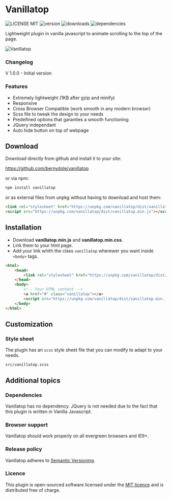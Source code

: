 # Vanillatop

![LICENSE MIT](https://img.shields.io/npm/l/vanillatop.svg)
![version](https://img.shields.io/npm/v/vanillatop.svg)
![downloads](https://img.shields.io/npm/dt/vanillatop.svg)
![dependencies](https://david-dm.org/bernydole/vanillatop.svg)

Lightweight plugin in vanilla javascript to animate scrolling to the top of the page.

![Vanillatop](https://www.russianconcept.ch/cloud/github/vanillatop/img/vanillatop.png)

### Changelog

V 1.0.0 - Initial version

### Features

-   Extremely lightweight (1KB after gzip and minify)
-   Responsive
-   Cross Browser Compatible (work smooth in any modern browser)
-   Scss file to tweak the design to your needs
-   Predefined options that garanties a smooth functioning
-   JQuery independant
-   Auto hide button on top of webpage

## Download

Download directly from github and install it to your site:

<https://github.com/bernydole/vanillatop>

or via npm:

```bash
npm install vanillatop
```

or as external files from unpkg without having to download and host them:

```html
<link rel="stylesheet" href="https://unpkg.com/vanillatop/dist/vanillatop.min.css">
<script src="https://unpkg.com/vanillatop/dist/vanillatop.min.js"></script>
```

## Installation

-   Download **vanillatop.min.js** and **vanillatop.min.css**.
-   Link them to your html page.
-   Add your link whith the class `vanillatop` wherewer you want inside `<body>` tags.

```html
<html>
	<head>
		<link rel="stylesheet" href="https://unpkg.com/vanillatop/dist/vanillatop.min.css">
	</head>
	<body>
		<!-- Your HTML content -->
		<a href="#" class="vanillatop"></a>
		<script src="https://unpkg.com/vanillatop/dist/vanillatop.min.js"></script>
	</body>
</html>
```

## Customization

### Style sheet

The plugin has an `scss` style sheet file that you can modify to adapt to your needs.

`src/vanillatop.scss`

## Additional topics

### Dependencies

Vanillatop has no dependency. JQuery is not needed due to the fact that this plugin is written in Vanilla Javascript.

### Browser support

Vanillatop should work properly on all evergreen browsers and IE9+.

### Release policy

Vanillatop adheres to [Semantic Versioning](https://semver.org/).

### Licence

This plugin is open-sourced software licensed under the [MIT licence](https://opensource.org/licenses/MIT) and is distributed free of charge.
